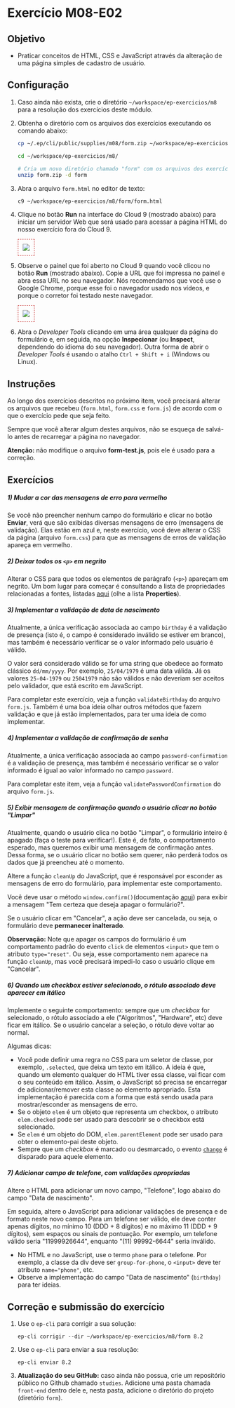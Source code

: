 Exercício M08-E02
=================

Objetivo
---------

- Praticar conceitos de HTML, CSS e JavaScript através da alteração de uma página simples de cadastro de usuário.

Configuração
------------

1. Caso ainda não exista, crie o diretório `~/workspace/ep-exercicios/m8` para a resolução dos exercícios deste módulo.


2. Obtenha o diretório com os arquivos dos exercícios executando os comando abaixo:

    ```bash
    cp ~/.ep/cli/public/supplies/m08/form.zip ~/workspace/ep-exercicios/m8/

    cd ~/workspace/ep-exercicios/m8/

    # Cria um novo diretório chamado "form" com os arquivos dos exercícios.
    unzip form.zip -d form
    ```

3. Abra o arquivo `form.html` no editor de texto:

    ```
    c9 ~/workspace/ep-exercicios/m8/form/form.html
    ```

4. Clique no botão **Run** na interface do Cloud 9 (mostrado abaixo) para iniciar um servidor Web que será usado para acessar a página HTML do nosso exercício fora do Cloud 9.

    <img src="assets/images/m08_c9_run.png" style="border: 1px dashed #CA3B3A; padding: 10px;">

5. Observe o painel que foi aberto no Cloud 9 quando você clicou no botão **Run** (mostrado abaixo). Copie a URL que foi impressa no painel e abra essa URL no seu navegador. Nós recomendamos que você use o Google Chrome, porque esse foi o navegador usado nos vídeos, e porque o corretor foi testado neste navegador.

    <img src="assets/images/m08_c9_apached_annotated.png" style="border: 1px dashed #CA3B3A; padding: 10px;">

6. Abra o _Developer Tools_ clicando em uma área qualquer da página do formulário e, em seguida, na opção **Inspecionar** (ou **Inspect**, dependendo do idioma do seu navegador). Outra forma de abrir o _Developer Tools_ é usando o atalho `Ctrl + Shift + i` (Windows ou Linux).

Instruções
----------------------------------------------------------

Ao longo dos exercícios descritos no próximo item, você precisará alterar os arquivos que recebeu (`form.html`, `form.css` e `form.js`) de acordo com o que o exercício pede que seja feito.

Sempre que você alterar algum destes arquivos, não se esqueça de salvá-lo antes de recarregar a página no navegador.

**Atenção:** não modifique o arquivo **form-test.js**, pois ele é usado para a correção.

Exercícios
----------------------------------------------------------

##### 1) Mudar a cor das mensagens de erro para vermelho

Se você não preencher nenhum campo do formulário e clicar no botão **Enviar**, verá que são exibidas diversas mensagens de erro (mensagens de validação). Elas estão em azul e, neste exercício, você deve alterar o CSS da página (arquivo `form.css`) para que as mensagens de erros de validação apareça em vermelho.

##### 2) Deixar todos os `<p>` em negrito

Alterar o CSS para que todos os elementos de parágrafo (`<p>`) apareçam em
negrito. Um bom lugar para começar é consultando a lista de propriedades relacionadas a fontes, listadas
[aqui](https://developer.mozilla.org/en-US/docs/Web/CSS/CSS_Fonts) (olhe a lista **Properties**).

##### 3) Implementar a validação de data de nascimento

Atualmente, a única verificação associada ao campo `birthday` é a validação de
presença (isto é, o campo é considerado inválido se estiver em branco), mas também é necessário verificar se o valor informado pelo
usuário é válido.

O valor será considerado válido se for uma string que obedece ao formato
clássico `dd/mm/yyyy`. Por exemplo, `25/04/1979` é uma data válida. Já os valores `25-04-1979` ou `25041979` não são válidos e não deveriam ser aceitos pelo validador, que está escrito em JavaScript.

Para completar este exercício, veja a função `validateBirthday` do arquivo `form.js`.
Também é uma boa ideia olhar outros métodos que fazem validação e que já estão
implementados, para ter uma ideia de como implementar.

##### 4) Implementar a validação de confirmação de senha

Atualmente, a única verificação associada ao campo `password-confirmation` é a validação de
presença, mas também é necessário verificar se o valor informado é igual ao valor
informado no campo `password`.

Para completar este item, veja a função `validatePasswordConfirmation` do arquivo `form.js`.

##### 5) Exibir mensagem de confirmação quando o usuário clicar no botão "Limpar"

Atualmente, quando o usuário clica no botão "Limpar", o formulário inteiro é apagado (faça o teste para verificar!). Este é,
de fato, o comportamento esperado, mas queremos exibir uma mensagem de confirmação antes. Dessa
forma, se o usuário clicar no botão sem querer, não perderá todos os dados que já preencheu até
o momento.

Altere a função `cleanUp` do JavaScript, que é responsável por esconder as mensagens de erro do formulário, para implementar este
comportamento.

Você deve usar o método `window.confirm()`(documentação [aqui](https://developer.mozilla.org/en-US/docs/Web/API/Window/confirm)) para
exibir a mensagem "Tem certeza que deseja apagar o formulário?".

Se o usuário clicar em "Cancelar", a ação deve ser cancelada, ou seja, o formulário deve **permanecer inalterado**.

**Observação:** Note que apagar os campos do formulário é um comportamento padrão do evento `click` de elementos `<input>` que tem o atributo `type="reset"`. Ou seja, esse comportamento nem aparece na função `cleanUp`, mas você precisará impedi-lo caso o usuário clique em "Cancelar".

##### 6) Quando um checkbox estiver selecionado, o rótulo associado deve aparecer em itálico

Implemente o seguinte comportamento: sempre que um _checkbox_ for
selecionado, o rótulo associado a ele ("Algoritmos", "Hardware", etc) deve ficar em itálico.
Se o usuário cancelar a seleção, o rótulo deve voltar ao normal.

Algumas dicas:

- Você pode definir uma regra no CSS para um seletor de classe, por exemplo, `.selected`, que deixa um texto em itálico. A ideia é que, quando um elemento qualquer do HTML tiver essa classe, vai ficar com o seu conteúdo em itálico. Assim, o JavaScript só precisa se encarregar de adicionar/remover esta classe ao elemento apropriado. Esta implementação é parecida com a forma que está sendo usada para mostrar/esconder as mensagens de erro.
- Se o objeto `elem` é um objeto que representa um checkbox, o atributo `elem.checked`
pode ser usado para descobrir se o checkbox está selecionado.
- Se `elem` é um objeto do DOM, `elem.parentElement` pode ser usado para obter o elemento-pai
deste objeto.
- Sempre que um _checkbox_ é marcado ou desmarcado, o evento [`change`](https://developer.mozilla.org/en-US/docs/Web/Events/change) é disparado para aquele elemento.

##### 7) Adicionar campo de telefone, com validações apropriadas

Altere o HTML para adicionar um novo campo, "Telefone", logo abaixo do campo "Data de nascimento".

Em seguida, altere o JavaScript para adicionar validações de presença e de formato neste novo campo.
Para um telefone ser válido, ele deve conter apenas dígitos, no mínimo 10 (DDD + 8 dígitos) e no
máximo 11 (DDD + 9 dígitos), sem espaços ou sinais de pontuação. Por exemplo, um telefone válido seria "11999926644", enquanto "(11) 99992-6644" seria inválido.

- No HTML e no JavaScript, use o termo `phone` para o telefone. Por exemplo, a classe da div deve ser `group-for-phone`, o `<input>` deve ter atributo `name="phone"`, etc.
- Observe a implementação do campo "Data de nascimento" (`birthday`) para ter ideias.

## Correção e submissão do exercício

1. Use o `ep-cli` para corrigir a sua solução:

    ```
    ep-cli corrigir --dir ~/workspace/ep-exercicios/m8/form 8.2
    ```

2. Use o `ep-cli` para enviar a sua resolução:

    ```
    ep-cli enviar 8.2
    ```

3. **Atualização do seu GitHub:** caso ainda não possua, crie um repositório público no Github chamado `studies`. Adicione uma pasta chamada `front-end` dentro dele e, nesta pasta, adicione o diretório do projeto (diretório `form`).
